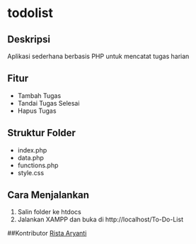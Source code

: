 # todolist

## Deskripsi 
Aplikasi sederhana berbasis PHP untuk mencatat tugas harian

## Fitur 
- Tambah Tugas
- Tandai Tugas Selesai
- Hapus Tugas

## Struktur Folder 
- index.php
- data.php
- functions.php
- style.css

## Cara Menjalankan 
1. Salin folder ke htdocs
2. Jalankan XAMPP dan buka di http://localhost/To-Do-List

##Kontributor
[Rista Aryanti](https://github.com/ristaaaa)
